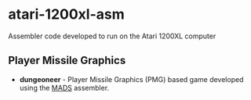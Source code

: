 # atari-1200xl-asm
Assembler code developed to run on the Atari 1200XL computer

## Player Missile Graphics
- **dungeoneer** - Player Missile Graphics (PMG) based game developed using the [MADS](https://mads.atari8.info/) assembler.
